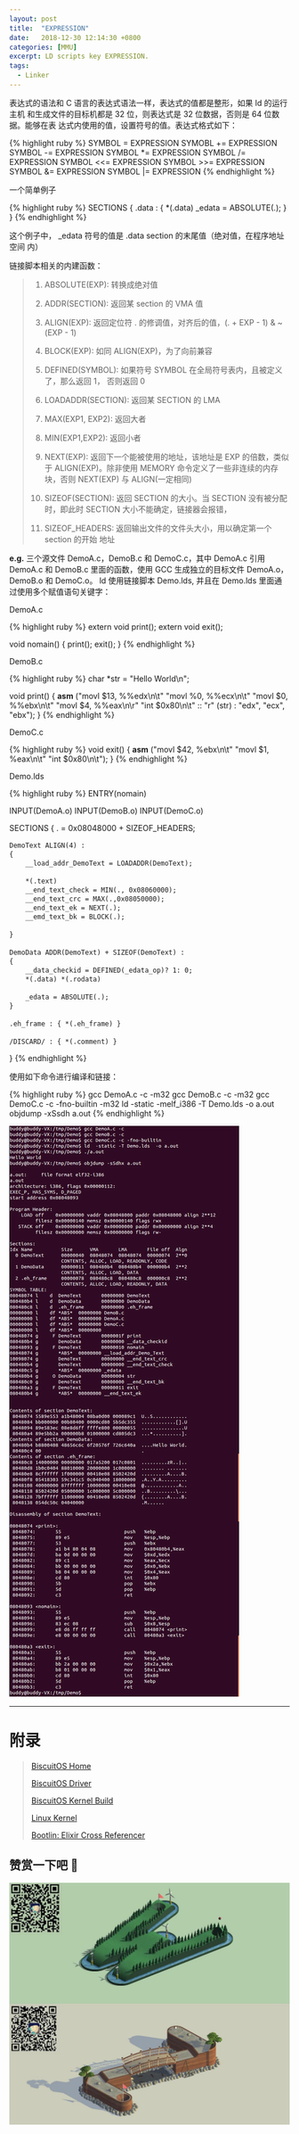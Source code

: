 ```yaml
---
layout: post
title:  "EXPRESSION"
date:   2018-12-30 12:14:30 +0800
categories: [MMU]
excerpt: LD scripts key EXPRESSION.
tags:
  - Linker
---
```


表达式的语法和 C 语言的表达式语法一样，表达式的值都是整形，如果 ld 的运行主机
和生成文件的目标机都是 32 位，则表达式是 32 位数据，否则是 64 位数据。能够在表
达式内使用的值，设置符号的值。表达式格式如下：

{% highlight ruby %}
SYMBOL = EXPRESSION
SYMOBL += EXPRESSION
SYMBOL -= EXPRESSION
SYMBOL *= EXPRESSION
SYMBOL /= EXPRESSION
SYMBOL <<= EXPRESSION
SYMBOL >>= EXPRESSION
SYMBOL &= EXPRESSION
SYMBOL |= EXPRESSION
{% endhighlight %}

一个简单例子

{% highlight ruby %}
SECTIONS
{
    .data : { *(.data) _edata = ABSOLUTE(.); }
}
{% endhighlight %}

这个例子中， _edata 符号的值是 .data section 的末尾值（绝对值，在程序地址空间
内）

链接脚本相关的内建函数：

> 1. ABSOLUTE(EXP): 转换成绝对值
>
> 2. ADDR(SECTION): 返回某 section 的 VMA 值
>
> 3. ALIGN(EXP): 返回定位符 . 的修调值，对齐后的值，(. + EXP - 1) & ~(EXP - 1)
>
> 4. BLOCK(EXP): 如同 ALIGN(EXP)，为了向前兼容
>
> 5. DEFINED(SYMBOL): 如果符号 SYMBOL 在全局符号表内，且被定义了，那么返回 1，
>    否则返回 0
> 6. LOADADDR(SECTION): 返回某 SECTION 的 LMA
>
> 7. MAX(EXP1, EXP2): 返回大者
>
> 8. MIN(EXP1,EXP2): 返回小者
>
> 9. NEXT(EXP): 返回下一个能被使用的地址，该地址是 EXP 的倍数，类似于
>    ALIGN(EXP)。除非使用 MEMORY 命令定义了一些非连续的内存块，否则 NEXT(EXP)
>    与 ALIGN(一定相同)
>
> 10. SIZEOF(SECTION): 返回 SECTION 的大小。当 SECTION 没有被分配时，即此时
>     SECTION 大小不能确定，链接器会报错，
>
> 11. SIZEOF_HEADERS: 返回输出文件的文件头大小，用以确定第一个 section 的开始
>     地址

**e.g.** 三个源文件 DemoA.c，DemoB.c 和 DemoC.c，其中 DemoA.c 引用 DemoA.c 和
DemoB.c 里面的函数，使用 GCC 生成独立的目标文件 DemoA.o，DemoB.o 和 DemoC.o。
ld 使用链接脚本 Demo.lds, 并且在 Demo.lds 里面通过使用多个赋值语句关键字：

DemoA.c

{% highlight ruby %}
extern void print();
extern void exit();

void nomain()
{
    print();
    exit();
}
{% endhighlight %}

DemoB.c

{% highlight ruby %}
char *str = "Hello World\n";

void print()
{
    __asm__ ("movl $13, %%edx\n\t"
             "movl %0, %%ecx\n\t"
             "movl $0, %%ebx\n\t"
             "movl $4, %%eax\n\r"
             "int $0x80\n\t"
             :: "r" (str) : "edx", "ecx", "ebx");
}
{% endhighlight %}

DemoC.c

{% highlight ruby %}
void exit()
{
    __asm__ ("movl $42, %ebx\n\t"
             "movl $1, %eax\n\t"
             "int $0x80\n\t");
}
{% endhighlight %}

Demo.lds

{% highlight ruby %}
ENTRY(nomain)

INPUT(DemoA.o)
INPUT(DemoB.o)
INPUT(DemoC.o)

SECTIONS
{
    . = 0x08048000 + SIZEOF_HEADERS;

    DemoText ALIGN(4) :
    {
        __load_addr_DemoText = LOADADDR(DemoText);

        *(.text)
        __end_text_check = MIN(., 0x08060000);
        __end_text_crc = MAX(.,0x08050000);
        __end_text_ek = NEXT(.);
        __emd_text_bk = BLOCK(.);

    }

    DemoData ADDR(DemoText) + SIZEOF(DemoText) :
    {
        __data_checkid = DEFINED(_edata_op)? 1: 0;
        *(.data) *(.rodata)

        _edata = ABSOLUTE(.);
    }

    .eh_frame : { *(.eh_frame) }

    /DISCARD/ : { *(.comment) }
}
{% endhighlight %}

使用如下命令进行编译和链接：

{% highlight ruby %}
gcc DemoA.c -c -m32
gcc DemoB.c -c -m32
gcc DemoC.c -c -fno-builtin -m32
ld -static -melf_i386 -T Demo.lds -o a.out
objdump -xSsdh a.out
{% endhighlight %}

![LD](/assets/PDB/BiscuitOS/kernel/MMU000523.png)

-----------------------------------------------

# <span id="附录">附录</span>

> [BiscuitOS Home](https://biscuitos.github.io/)
>
> [BiscuitOS Driver](https://biscuitos.github.io/blog/BiscuitOS_Catalogue/)
>
> [BiscuitOS Kernel Build](https://biscuitos.github.io/blog/Kernel_Build/)
>
> [Linux Kernel](https://www.kernel.org/)
>
> [Bootlin: Elixir Cross Referencer](https://elixir.bootlin.com/linux/latest/source)

## 赞赏一下吧 🙂

![MMU](/assets/PDB/BiscuitOS/kernel/HAB000036.jpg)
